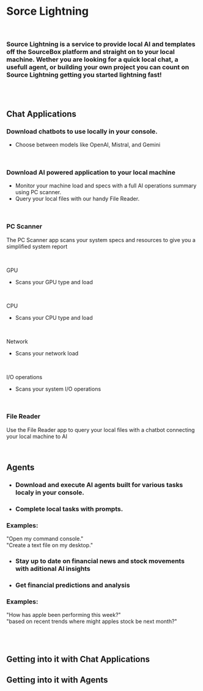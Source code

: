 # Sorce Lightning
<br/>

### Source Lightning is a service to provide local AI and templates off the SourceBox platform and straight on to your local machine. Wether you are looking for a quick local chat, a usefull agent, or building your own project you can count on Source Lightning getting you started lightning fast!

<br>
<br>

## Chat Applications

### Download chatbots to use locally in your console.
- Choose between models like OpenAI, Mistral, and Gemini

<br/>

### Download AI powered application to your local machine
- Monitor your machine load and specs with a full AI operations summary using PC scanner.
- Query your local files with our handy File Reader.


<br/>


### PC Scanner
The PC Scanner app scans your system specs and resources to give you a simplified system report

<br/>

GPU
  - Scans your GPU type and load

<br/>

CPU
  - Scans your CPU type and load

<br/>

Network
  - Scans your network load

<br/>

I/O operations
  - Scans your system I/O operations

<br/>

### File Reader
Use the File Reader app to query your local files with a chatbot connecting your local machine to AI


<br/>

## Agents
- ### Download and execute AI agents built for various tasks localy in your console.
- ### Complete local tasks with prompts.

### Examples:

"Open my command console."
<br/>
"Create a text file on my desktop."

- ### Stay up to date on financial news and stock movements with aditional AI insights
- ### Get financial predictions and analysis

### Examples:

"How has apple been performing this week?"
<br/>
"based on recent trends where might apples stock be next month?"

<br/>
<br/>

## Getting into it with Chat Applications

## Getting into it with Agents

